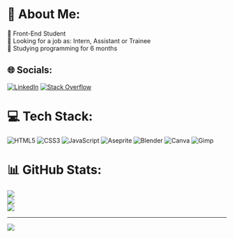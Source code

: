 # 💫 About Me:
🔭 Front-End Student<br>🤝 Looking for a job as: Intern, Assistant or Trainee<br>💬 Studying programming for 6 months


## 🌐 Socials:
[![LinkedIn](https://img.shields.io/badge/LinkedIn-%230077B5.svg?logo=linkedin&logoColor=white)](https://linkedin.com/in/www.linkedin.com/in/joão-victor-carvalho-de-souza-806347244) [![Stack Overflow](https://img.shields.io/badge/-Stackoverflow-FE7A16?logo=stack-overflow&logoColor=white)](https://stackoverflow.com/users/https://stackoverflow.com/users/22921807/jo%c3%a3o-victor-carvalho)

# 💻 Tech Stack:
![HTML5](https://img.shields.io/badge/html5-%23E34F26.svg?style=for-the-badge&logo=html5&logoColor=white) ![CSS3](https://img.shields.io/badge/css3-%231572B6.svg?style=for-the-badge&logo=css3&logoColor=white) ![JavaScript](https://img.shields.io/badge/javascript-%23323330.svg?style=for-the-badge&logo=javascript&logoColor=%23F7DF1E) ![Aseprite](https://img.shields.io/badge/Aseprite-FFFFFF?style=for-the-badge&logo=Aseprite&logoColor=#7D929E) ![Blender](https://img.shields.io/badge/blender-%23F5792A.svg?style=for-the-badge&logo=blender&logoColor=white) ![Canva](https://img.shields.io/badge/Canva-%2300C4CC.svg?style=for-the-badge&logo=Canva&logoColor=white) ![Gimp](https://img.shields.io/badge/Gimp-657D8B?style=for-the-badge&logo=gimp&logoColor=FFFFFF)
# 📊 GitHub Stats:
![](https://github-readme-stats.vercel.app/api?username=0Carvalh0&theme=nightowl&hide_border=false&include_all_commits=false&count_private=true)<br/>
![](https://github-readme-streak-stats.herokuapp.com/?user=0Carvalh0&theme=nightowl&hide_border=false)<br/>
![](https://github-readme-stats.vercel.app/api/top-langs/?username=0Carvalh0&theme=nightowl&hide_border=false&include_all_commits=false&count_private=true&layout=compact)

---
[![](https://visitcount.itsvg.in/api?id=0Carvalh0&icon=5&color=12)](https://visitcount.itsvg.in)

<!-- Proudly created with GPRM ( https://gprm.itsvg.in ) -->
